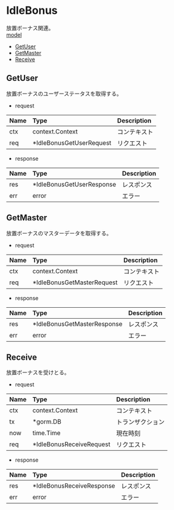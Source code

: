 # IdleBonus
放置ボーナス関連。  
[model](https://github.com/game-core/gocrafter/tree/main/pkg/domain/model/idleBonus)

- [GetUser](https://github.com/game-core/gocrafter/blob/main/docs/md/function/service/idleBonus.md#GetUser)
- [GetMaster](https://github.com/game-core/gocrafter/blob/main/docs/md/function/service/idleBonus.md#GetMaster)
- [Receive](https://github.com/game-core/gocrafter/blob/main/docs/md/function/service/idleBonus.md#Receive)

## GetUser
放置ボーナスのユーザーステータスを取得する。
- request

| Name | Type | Description |
| :--- | :--- | :--- |
| ctx | context.Context | コンテキスト |
| req | *IdleBonusGetUserRequest | リクエスト |

- response

| Name | Type | Description |
| :--- | :--- | :--- |
| res | *IdleBonusGetUserResponse | レスポンス |
| err | error | エラー |

## GetMaster
放置ボーナスのマスターデータを取得する。
- request

| Name | Type | Description |
| :--- | :--- | :--- |
| ctx | context.Context | コンテキスト |
| req | *IdleBonusGetMasterRequest | リクエスト |

- response

| Name | Type | Description |
| :--- | :--- | :--- |
| res | *IdleBonusGetMasterResponse | レスポンス |
| err | error | エラー |

## Receive
放置ボーナスを受けとる。
- request

| Name | Type | Description |
| :--- | :--- | :--- |
| ctx | context.Context | コンテキスト |
| tx | *gorm.DB | トランザクション |
| now | time.Time | 現在時刻 |
| req | *IdleBonusReceiveRequest | リクエスト |

- response

| Name | Type | Description |
| :--- | :--- | :--- |
| res | *IdleBonusReceiveResponse | レスポンス |
| err | error | エラー |
